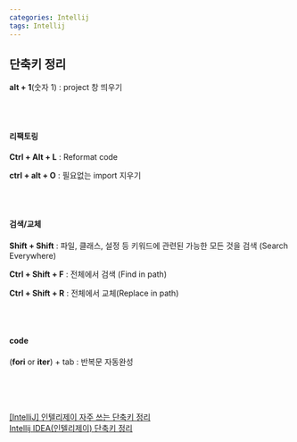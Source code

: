 ```yaml
---
categories: Intellij
tags: Intellij
---
```

                    
                                                 
## 단축키 정리                                                                               
**alt + 1**(숫자 1) : project 창 띄우기    

<br><br>

#### 리팩토링                                
**Ctrl + Alt + L** : Reformat code             

**ctrl + alt + O** : 필요없는 import 지우기

<br><br>        

#### 검색/교체         
**Shift + Shift** : 파일, 클래스, 설정 등 키워드에 관련된 가능한 모든 것을 검색 (Search Everywhere)  

**Ctrl + Shift + F** : 전체에서 검색 (Find in path)                      

**Ctrl + Shift + R** : 전체에서 교체(Replace in path)                    

<br><br>

#### code
(**fori** or **iter**)  +  tab : 반복문 자동완성

<br><br><br>                                             
                                     
[[IntelliJ] 인텔리제이 자주 쓰는 단축키 정리](https://wecandev.tistory.com/112)                                                     
[Intellij IDEA(인텔리제이) 단축키 정리](https://jaimemin.tistory.com/1549)                                   
